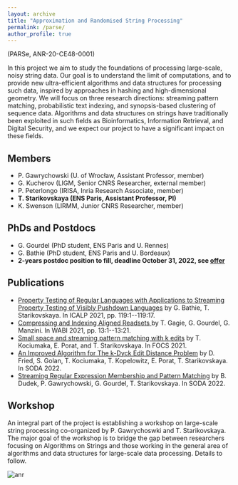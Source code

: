```yaml
---
layout: archive
title: "Approximation and Randomised String Processing"
permalink: /parse/
author_profile: true
---
```


(PARSe, ANR-20-CE48-0001)

In this project we aim to study the foundations of processing large-scale, noisy string data. Our goal is to understand the limit of
computations, and to provide new ultra-efficient algorithms and data structures for processing such data, inspired by approaches in
hashing and high-dimensional geometry. We will focus on three research directions: streaming pattern matching, probabilistic text
indexing, and synopsis-based clustering of sequence data. Algorithms and data structures on strings have traditionally been
exploited in such fields as Bioinformatics, Information Retrieval, and Digital Security, and we expect our project to have a significant
impact on these fields.

## Members
* P. Gawrychowski (U. of Wrocław, Assistant Professor, member)
* G. Kucherov (LIGM, Senior CNRS Researcher, external member)
* P. Peterlongo (IRISA, Inria Research Associate, member)
* **T. Starikovskaya (ENS Paris, Assistant Professor, PI)**
* K. Swenson (LIRMM, Junior CNRS Researcher, member)

## PhDs and Postdocs
* G. Gourdel (PhD student, ENS Paris and U. Rennes)
* G. Bathie (PhD student, ENS Paris and U. Bordeaux)
* **2-years postdoc position to fill, deadline October 31, 2022, see <a href="https://euraxess.ec.europa.eu/jobs/842793">offer</a>**

## Publications 
* <a href="https://drops.dagstuhl.de/opus/volltexte/2021/14188/">Property Testing of Regular Languages with Applications to Streaming Property Testing of Visibly Pushdown Languages</a> by G. Bathie, T. Starikovskaya. In ICALP 2021, pp. 119:1--119:17. 
* <a href="https://drops.dagstuhl.de/opus/volltexte/2021/14366/pdf/LIPIcs-WABI-2021-13.pdf"> Compressing and Indexing Aligned Readsets </a> by T. Gagie, G. Gourdel, G. Manzini. In WABI 2021, pp. 13:1--13:21.
* <a href="https://ieeexplore.ieee.org/document/9719798">Small space and streaming pattern matching with k edits</a> by T. Kociumaka, E. Porat, and T. Starikovskaya. In FOCS 2021.
* <a href="https://epubs.siam.org/doi/pdf/10.1137/1.9781611977073.144">An Improved Algorithm for The k-Dyck Edit Distance Problem</a> by D. Fried, S. Golan, T. Kociumaka, T. Kopelowitz, E. Porat, T. Starikovskaya. In SODA 2022.
* <a href="https://epubs.siam.org/doi/pdf/10.1137/1.9781611977073.30">Streaming Regular Expression Membership and Pattern Matching</a> by B. Dudek, P. Gawrychowski, G. Gourdel, T. Starikovskaya. In SODA 2022.


## Workshop
An integral part of the project is establishing a workshop on large-scale string processing co-organized by P. Gawrychoswki and T. Starikovskaya. The major goal of the workshop is to bridge the gap between researchers focusing on
Algorithms on Strings and those working in the general area of algorithms and data structures for large-scale data processing. Details to follow.


![anr](logoANR.png)
